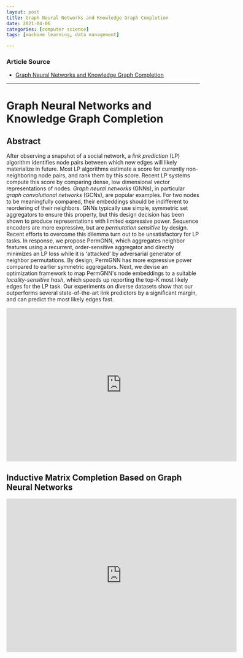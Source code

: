 ```yaml
---
layout: post
title: Graph Neural Networks and Knowledge Graph Completion
date: 2021-04-06
categories: [computer science]
tags: [machine learning, data management]

---
```


### Article Source

* [Graph Neural Networks and Knowledge Graph Completion](https://www.youtube.com/watch?v=i7WOrkwSL24)

---

# Graph Neural Networks and Knowledge Graph Completion

## Abstract

After observing a snapshot of a social network, a *link prediction* (LP) algorithm identifies node pairs between which new edges will likely materialize in future. Most LP algorithms estimate a score for currently non-neighboring node pairs, and rank them by this score. Recent LP systems compute this score by comparing dense, low dimensional vector representations of nodes. *Graph neural networks* (GNNs), in particular *graph convolutional networks* (GCNs), are popular examples. For two nodes to be meaningfully compared, their embeddings should be indifferent to reordering of their neighbors. GNNs typically use simple, symmetric set aggregators to ensure this property, but this design decision has been shown to produce representations with limited expressive power. Sequence encoders are more expressive, but are *permutation sensitive* by design. Recent efforts to overcome this dilemma turn out to be unsatisfactory for LP tasks. In response, we propose PermGNN, which aggregates neighbor features using a recurrent, order-sensitive aggregator and directly minimizes an LP loss while it is 'attacked' by adversarial generator of neighbor permutations. By design, PermGNN has more expressive power compared to earlier symmetric aggregators. Next, we devise an optimization framework to map PermGNN's node embeddings to a suitable *locality-sensitive hash*, which speeds up reporting the top-K most likely edges for the LP task. Our experiments on diverse datasets show that our outperforms several state-of-the-art link predictors by a significant margin, and can predict the most likely edges fast. 

<iframe width="600" height="400" src="https://www.youtube.com/embed/i7WOrkwSL24" title="YouTube video player" frameborder="0" allow="accelerometer; autoplay; clipboard-write; encrypted-media; gyroscope; picture-in-picture" allowfullscreen></iframe>


## Inductive Matrix Completion Based on Graph Neural Networks

<iframe width="600" height="400" src="https://www.youtube.com/embed/bY0rJRU65j4" title="YouTube video player" frameborder="0" allow="accelerometer; autoplay; clipboard-write; encrypted-media; gyroscope; picture-in-picture" allowfullscreen></iframe>
